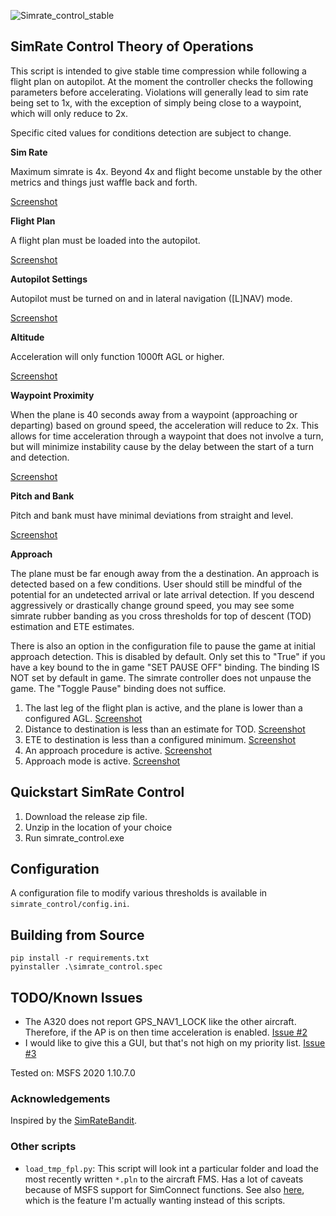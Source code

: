 ![Simrate_control_stable](https://user-images.githubusercontent.com/5230957/98481107-f5244180-21c5-11eb-93b1-656d278f23da.PNG)

## SimRate Control Theory of Operations

This script is intended to give stable time compression while following a flight
plan on autopilot. At the moment the controller checks the following parameters
before accelerating. Violations will generally lead to sim rate being set to 1x,
with the exception of simply being close to a waypoint, which will only reduce
to 2x.

Specific cited values for conditions detection are subject to change.

**Sim Rate**

Maximum simrate is 4x. Beyond 4x and flight become unstable by the other metrics
and things just waffle back and forth.

[Screenshot](https://user-images.githubusercontent.com/5230957/98481107-f5244180-21c5-11eb-93b1-656d278f23da.PNG)

**Flight Plan**

A flight plan must be loaded into the autopilot.

[Screenshot](https://user-images.githubusercontent.com/5230957/98481104-f5244180-21c5-11eb-8a26-9f6282638572.PNG)

**Autopilot Settings**

Autopilot must be turned on and in lateral navigation ([L]NAV) mode.

[Screenshot](https://user-images.githubusercontent.com/5230957/98481102-f48bab00-21c5-11eb-946e-7a2e3a5653b7.PNG)

**Altitude**

Acceleration will only function 1000ft AGL or higher.

[Screenshot](https://user-images.githubusercontent.com/5230957/98481101-f48bab00-21c5-11eb-8dca-61c6f891aeb9.PNG)

**Waypoint Proximity**

When the plane is 40 seconds away from a waypoint (approaching or departing)
based on ground speed, the acceleration will reduce to 2x. This allows for time
acceleration through a waypoint that does not involve a turn, but will minimize
instability cause by the delay between the start of a turn and detection.

[Screenshot](https://user-images.githubusercontent.com/5230957/98481111-f6556e80-21c5-11eb-8479-bd854d0e857b.PNG)

**Pitch and Bank**

Pitch and bank must have minimal deviations from straight and level.

[Screenshot](https://user-images.githubusercontent.com/5230957/98481106-f5244180-21c5-11eb-96d6-f6f3647a2cbf.PNG)

**Approach**

The plane must be far enough away from the a destination. An approach is
detected based on a few conditions. User should still be mindful of the
potential for an undetected arrival or late arrival detection. If you descend
aggressively or drastically change ground speed, you may see some simrate rubber
banding as you cross thresholds for top of descent (TOD) estimation and ETE
estimates.

There is also an option in the configuration file to pause the game at initial
approach detection. This is disabled by default. Only set this to "True" if you
have a key bound to the in game "SET PAUSE OFF" binding. The binding IS NOT set
by default in game. The simrate controller does not unpause the game. The
"Toggle Pause" binding does not suffice.

1. The last leg of the flight plan is active, and the plane is lower than a configured AGL.
[Screenshot](https://user-images.githubusercontent.com/5230957/98481103-f5244180-21c5-11eb-899c-8ea748daad4c.PNG)
2. Distance to destination is less than an estimate for TOD.
[Screenshot](https://user-images.githubusercontent.com/5230957/98481109-f5bcd800-21c5-11eb-9403-062f325c4a7b.PNG)
3. ETE to destination is less than a configured minimum.
[Screenshot](https://user-images.githubusercontent.com/5230957/98481108-f5bcd800-21c5-11eb-8096-437def4d4939.PNG)
4. An approach procedure is active.
[Screenshot](https://user-images.githubusercontent.com/5230957/98481368-b1323c00-21c7-11eb-9ac1-1584ab407409.PNG)
5. Approach mode is active.
[Screenshot](https://user-images.githubusercontent.com/5230957/98481102-f48bab00-21c5-11eb-946e-7a2e3a5653b7.PNG)

## Quickstart SimRate Control

1. Download the release zip file.
2. Unzip in the location of your choice
3. Run simrate_control.exe

## Configuration

A configuration file to modify various thresholds is available in
`simrate_control/config.ini`.

## Building from Source

```
pip install -r requirements.txt
pyinstaller .\simrate_control.spec
```


## TODO/Known Issues

* The A320 does not report GPS_NAV1_LOCK like the other aircraft. Therefore, if
  the AP is on then time acceleration is enabled.
  [Issue #2](https://github.com/daheise/msfs_utils/issues/2)
* I would like to give this a GUI, but that's not high on my priority list.
  [Issue #3](https://github.com/daheise/msfs_utils/issues/3)

Tested on: MSFS 2020 1.10.7.0

### Acknowledgements

Inspired by the [SimRateBandit](https://github.com/dga711/msfs-simratebandit).

### Other scripts

* `load_tmp_fpl.py`: This script will look int a particular folder and load the
  most recently written `*.pln` to the aircraft FMS. Has a lot of caveats
  because of MSFS support for SimConnect functions. See also
  [here](https://github.com/albar965/littlenavmap/issues/35#issuecomment-716013932),
  which is the feature I'm actually wanting instead of this scripts.
